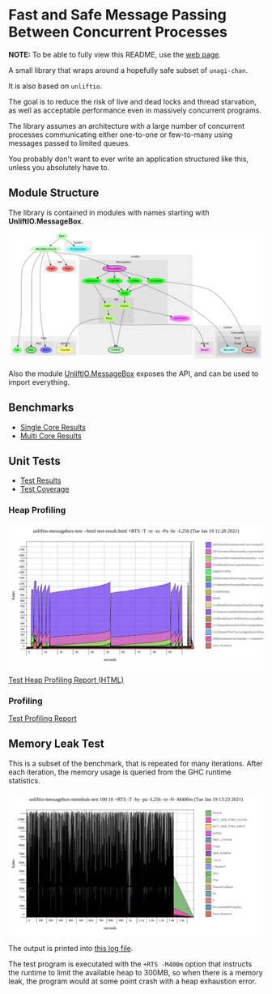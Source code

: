 # Fast and Safe Message Passing Between Concurrent Processes

**NOTE:** To be able to fully view this README, use the [web page](https://sheyll.github.io/unliftio-messagebox/).

A small library that wraps around a hopefully safe subset 
of `unagi-chan`.

It is also based on `unliftio`.

The goal is to reduce the risk of live and dead locks and 
thread starvation, as well as acceptable performance 
even in massively concurrent programs.

The library assumes an architecture with a large number 
of concurrent processes communicating either one-to-one or
few-to-many using messages passed to limited queues.

You probably don't want to ever write an application structured
like this, unless you absolutely have to.
## Module Structure

The library is contained in modules with names starting with 
**UnliftIO.MessageBox**.

![Module Structure](./generated-reports/module-graph/module-graph.png)

Also the module [UnliftIO.MessageBox](http://hackage.haskell.org/package/unliftio-messagebox/docs/UnliftIO-MessageBox.html)
exposes the API, and can be used to import everything.

## Benchmarks

* [Single Core Results](./generated-reports/benchmark-report/benchmark-1-CORES.html)
* [Multi Core Results](./generated-reports/benchmark-report/benchmark-ALL-CORES.html)

## Unit Tests

* [Test Results](./generated-reports/test-profiling-report/test-result.html)
* [Test Coverage](./generated-reports/test-coverage-report/hpc_index.html)
### Heap Profiling

![Test Heap Profiling Report](./generated-reports/test-profiling-report/unliftio-messagebox-test.svg)

[Test Heap Profiling Report (HTML)](./generated-reports/test-profiling-report/unliftio-messagebox-test.html)
### Profiling

[Test Profiling Report](./generated-reports/test-profiling-report/unliftio-messagebox-test.prof)

## Memory Leak Test 

This is a subset of the benchmark, that is repeated for many iterations.
After each iteration, the memory usage is queried from the GHC runtime 
statistics.

![Memleak Test Heap Profiling Report](./generated-reports/memleak-test-report/unliftio-messagebox-memleak-test.svg)

The output is printed into [this log file](./generated-reports/memleak-test-report/memleak-test.log).

The test program is executated with the `+RTS -M400m` option that instructs
the runtime to limit the available heap to 300MB, so when there is a memory
leak, the program would at some point crash with a heap exhaustion error.
